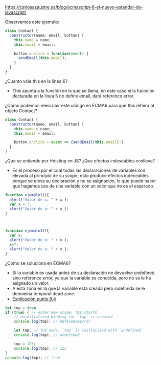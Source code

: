 https://carlosazaustre.es/blog/ecmascript-6-el-nuevo-estandar-de-javascript/



Observemos este ejemplo:
~~~javascript
class Contact {
  constructor(name, email, button) {
    this.name = name;
    this.email = email;

    button.onclick = function(event) {
      sendEmail(this.email);
    }
  }
}
~~~
¿Cuanto vale this en la línea 6?
* This apunta a la función en la que se llama, en este caso si la fucnción declarada en la linea 5 no define email, dará reference error.

¿Como podemos reescribir este código en ECMA6 para que this refiera al objeto Contact?
~~~javascript
class Contact {
  constructor(name, email, button) {
    this.name = name;
    this.email = email;

    button.onclick = event => {sendEmail(this.email);}
  }
}
~~~

¿Que se entiende por Hoisting en JS? ¿Que efectos indeseables conlleva?
* Es el proceso por el cual todas las declaraciones de variables son elevada al principio de su scope, esto produce efectos indeceables porque se eleva su declaración y no su asignación, lo que puede hacer que hagamos uso de una variable con un valor que no es el esperado.

~~~javascript
function ejemplo1(){
  alert("Valor de x: " + x );
  var x = 7;
  alert("Valor de x: " + x );
}



function ejemplo1(){
  var x;
  alert("Valor de x: " + x );
  x=7;
  alert("Valor de x: " + x );
}
~~~


¿Como se soluciona en ECMA6?
* Si la variable es usada antes de su declaración no devuelve undefined, sino reference error, ya que la variable es conocida, pero no se le ha asignado un valor.
* A esta zona en la que la variable está creada pero indefinida se le denomina temporal dead zone.
* [Explicación punto 9.4](http://exploringjs.com/es6/ch_variables.html#sec_temporal-dead-zone)

~~~javascript
let tmp = true;
if (true) { // enter new scope, TDZ starts
    // Uninitialized binding for `tmp` is created
    console.log(tmp); // ReferenceError

    let tmp; // TDZ ends, `tmp` is initialized with `undefined`
    console.log(tmp); // undefined

    tmp = 123;
    console.log(tmp); // 123
}
console.log(tmp); // true
~~~
